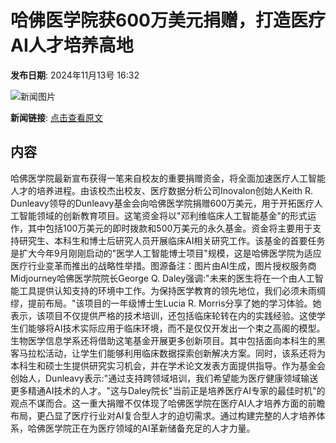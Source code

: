 # 哈佛医学院获600万美元捐赠，打造医疗AI人才培养高地

**发布日期**: 2024年11月13号 16:32

![新闻图片](https://pic.chinaz.com/picmap/202307051434452205_0.jpg)

**新闻链接**: [点击查看原文](https://www.aibase.com/zh/news/13210)

## 内容

哈佛医学院最新宣布获得一笔来自校友的重要捐赠资金，将全面加速医疗人工智能人才的培养进程。由该校杰出校友、医疗数据分析公司Inovalon创始人Keith R. Dunleavy领导的Dunleavy基金会向哈佛医学院捐赠600万美元，用于开拓医疗人工智能领域的创新教育项目。这笔资金将以"邓利维临床人工智能基金"的形式运作，其中包括100万美元的即时拨款和500万美元的永久基金。资金将主要用于支持研究生、本科生和博士后研究人员开展临床AI相关研究工作。该基金的首要任务是扩大今年9月刚刚启动的"医学人工智能博士项目"规模，这是哈佛医学院为适应医疗行业变革而推出的战略性举措。图源备注：图片由AI生成，图片授权服务商Midjourney哈佛医学院院长George Q. Daley强调:"未来的医生将在一个由人工智能工具提供认知支持的环境中工作。为保持医学教育的领先地位，我们必须未雨绸缪，提前布局。"该项目的一年级博士生Lucia R. Morris分享了她的学习体验。她表示，该项目不仅提供严格的技术培训，还包括临床轮转在内的实践经验。这使学生们能够将AI技术实际应用于临床环境，而不是仅仅开发出一个束之高阁的模型。生物医学信息学系还将借助这笔基金开展更多创新项目。其中包括面向本科生的黑客马拉松活动，让学生们能够利用临床数据探索创新解决方案。同时，该系还将为本科生和硕士生提供研究实习机会，并在学术论文发表方面提供指导。作为基金会创始人，Dunleavy表示:"通过支持跨领域培训，我们希望能为医疗健康领域输送更多精通AI技术的人才。"这与Daley院长"当前正是培养医疗AI专家的最佳时机"的观点不谋而合。这一重大捐赠不仅体现了哈佛医学院在医疗AI人才培养方面的前瞻布局，更凸显了医疗行业对AI复合型人才的迫切需求。通过构建完整的人才培养体系，哈佛医学院正在为医疗领域的AI革新储备充足的人才力量。

